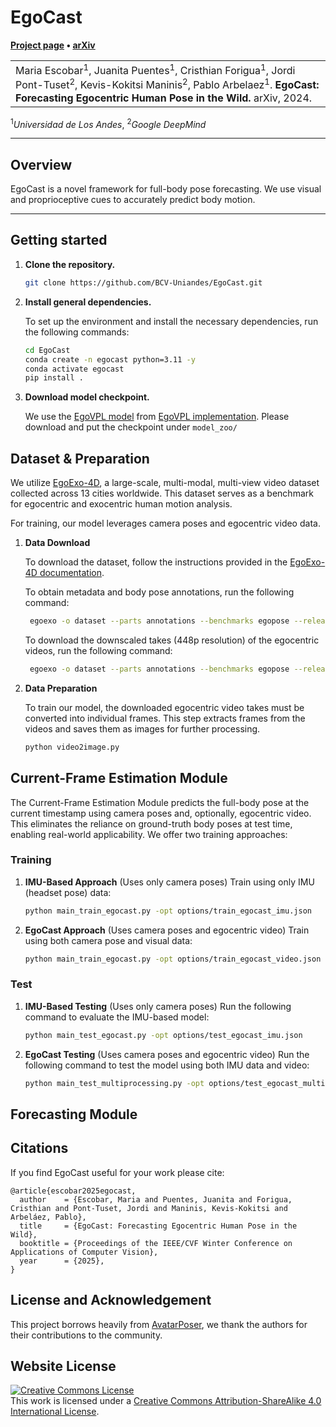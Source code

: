# EgoCast

**[Project page](https://bcv-uniandes.github.io/egocast-wp/) &bull;
[arXiv](https://arxiv.org/abs/2412.02903)**

<table>
    <tr>
        <td>
            Maria Escobar<sup>1</sup>, Juanita Puentes<sup>1</sup>, Cristhian Forigua<sup>1</sup>, Jordi Pont-Tuset<sup>2</sup>, Kevis-Kokitsi Maninis<sup>2</sup>, Pablo Arbelaez<sup>1</sup>.
            <strong>EgoCast: Forecasting Egocentric Human Pose in the Wild.</strong>
            arXiv, 2024.
        </td>
    </tr>
</table>
<sup>1</sup><em>Universidad de Los Andes</em>, <sup>2</sup><em>Google DeepMind</em>



---
## Overview

EgoCast is a novel framework for full-body pose forecasting. We use visual and proprioceptive cues to accurately predict body motion.

---
## Getting started

1. **Clone the repository.**
   ```bash
   git clone https://github.com/BCV-Uniandes/EgoCast.git
   ```
2. **Install general dependencies.**

   To set up the environment and install the necessary dependencies, run the following commands:
   ```bash
   cd EgoCast
   conda create -n egocast python=3.11 -y
   conda activate egocast
   pip install .
   ```

3. **Download model checkpoint.**

      We use the [EgoVPL model](https://drive.google.com/file/d/1-cP3Gcg0NGDcMZalgJ_615BQdbFIbcj7/view) from [EgoVPL implementation](https://github.com/showlab/EgoVLP). Please download and put the checkpoint under `model_zoo/`
      
## Dataset & Preparation

We utilize [EgoExo-4D](https://ego-exo4d-data.org/), a large-scale, multi-modal, multi-view video dataset collected across 13 cities worldwide. This dataset serves as a benchmark for egocentric and exocentric human motion analysis.

   For training, our model leverages camera poses and egocentric video data. 

  1. **Data Download**
    
      To download the dataset, follow the instructions provided in the [EgoExo-4D documentation](https://docs.ego-exo4d-data.org/).
    
      To obtain metadata and body pose annotations, run the following command:
    
      ```bash
       egoexo -o dataset --parts annotations --benchmarks egopose --release v2
      ```
    
      To download the downscaled takes (448p resolution) of the egocentric videos, run the following command:
    
      ```bash
       egoexo -o dataset --parts annotations --benchmarks egopose --release v2
      ```
2. **Data Preparation**

   To train our model, the downloaded egocentric video takes must be converted into individual frames. This step extracts frames from the videos and saves them as images for further processing.

   ```bash
   python video2image.py
   ```

## Current-Frame Estimation Module

The Current-Frame Estimation Module predicts the full-body pose at the current timestamp using camera poses and, optionally, egocentric video. This eliminates the reliance on ground-truth body poses at test time, enabling real-world applicability. We offer two training approaches:

### Training

1. **IMU-Based Approach** (Uses only camera poses)
    Train using only IMU (headset pose) data:

    ```bash
   python main_train_egocast.py -opt options/train_egocast_imu.json
   ```

2. **EgoCast Approach** (Uses camera poses and egocentric video)
    Train using both camera pose and visual data:

    ```bash
   python main_train_egocast.py -opt options/train_egocast_video.json
   ```

### Test

1. **IMU-Based Testing** (Uses only camera poses)
    Run the following command to evaluate the IMU-based model:

    ```bash
   python main_test_egocast.py -opt options/test_egocast_imu.json
   ```

2. **EgoCast Testing** (Uses camera poses and egocentric video)
    Run the following command to test the model using both IMU data and video:

    ```bash
   python main_test_multiprocessing.py -opt options/test_egocast_multiprocessing.json
   ```
## Forecasting Module



## Citations

If you find EgoCast useful for your work please cite:

```
@article{escobar2025egocast,
  author    = {Escobar, Maria and Puentes, Juanita and Forigua, Cristhian and Pont-Tuset, Jordi and Maninis, Kevis-Kokitsi and Arbeláez, Pablo},
  title     = {EgoCast: Forecasting Egocentric Human Pose in the Wild},
  booktitle = {Proceedings of the IEEE/CVF Winter Conference on Applications of Computer Vision},
  year      = {2025},
}
```
## License and Acknowledgement

This project borrows heavily from [AvatarPoser]([https://github.com/openai/guided-diffusion](https://github.com/eth-siplab/AvatarPoser)), we thank the authors for their contributions to the community.<br>


## Website License
<a rel="license" href="http://creativecommons.org/licenses/by-sa/4.0/"><img alt="Creative Commons License" style="border-width:0" src="https://i.creativecommons.org/l/by-sa/4.0/88x31.png" /></a><br />This work is licensed under a <a rel="license" href="http://creativecommons.org/licenses/by-sa/4.0/">Creative Commons Attribution-ShareAlike 4.0 International License</a>.
